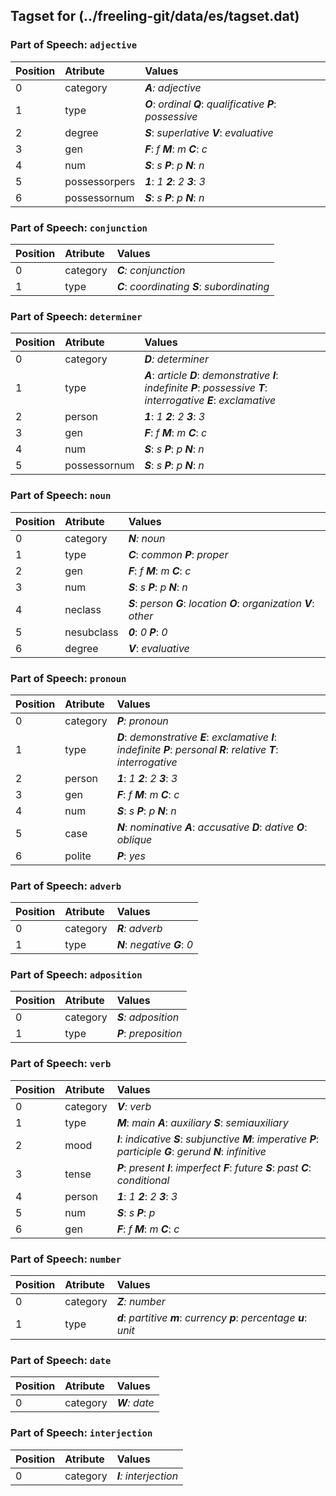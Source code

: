 ## Tagset for (../freeling-git/data/es/tagset.dat)

### Part of Speech: `adjective`
| Position | Atribute | Values |
|:----     |:----     |:----   |
| 0        | category | _**A**: adjective_ |
| 1 | type |   _**O**_: _ordinal_   _**Q**_: _qualificative_   _**P**_: _possessive_ |
| 2 | degree |   _**S**_: _superlative_   _**V**_: _evaluative_ |
| 3 | gen |   _**F**_: _f_   _**M**_: _m_   _**C**_: _c_ |
| 4 | num |   _**S**_: _s_   _**P**_: _p_   _**N**_: _n_ |
| 5 | possessorpers |   _**1**_: _1_   _**2**_: _2_   _**3**_: _3_ |
| 6 | possessornum |   _**S**_: _s_   _**P**_: _p_   _**N**_: _n_ |
### Part of Speech: `conjunction`
| Position | Atribute | Values |
|:----     |:----     |:----   |
| 0        | category | _**C**: conjunction_ |
| 1 | type |   _**C**_: _coordinating_   _**S**_: _subordinating_ |
### Part of Speech: `determiner`
| Position | Atribute | Values |
|:----     |:----     |:----   |
| 0        | category | _**D**: determiner_ |
| 1 | type |   _**A**_: _article_   _**D**_: _demonstrative_   _**I**_: _indefinite_   _**P**_: _possessive_   _**T**_: _interrogative_   _**E**_: _exclamative_ |
| 2 | person |   _**1**_: _1_   _**2**_: _2_   _**3**_: _3_ |
| 3 | gen |   _**F**_: _f_   _**M**_: _m_   _**C**_: _c_ |
| 4 | num |   _**S**_: _s_   _**P**_: _p_   _**N**_: _n_ |
| 5 | possessornum |   _**S**_: _s_   _**P**_: _p_   _**N**_: _n_ |
### Part of Speech: `noun`
| Position | Atribute | Values |
|:----     |:----     |:----   |
| 0        | category | _**N**: noun_ |
| 1 | type |   _**C**_: _common_   _**P**_: _proper_ |
| 2 | gen |   _**F**_: _f_   _**M**_: _m_   _**C**_: _c_ |
| 3 | num |   _**S**_: _s_   _**P**_: _p_   _**N**_: _n_ |
| 4 | neclass |   _**S**_: _person_   _**G**_: _location_   _**O**_: _organization_   _**V**_: _other_ |
| 5 | nesubclass |   _**0**_: _0_   _**P**_: _0_ |
| 6 | degree |   _**V**_: _evaluative_ |
### Part of Speech: `pronoun`
| Position | Atribute | Values |
|:----     |:----     |:----   |
| 0        | category | _**P**: pronoun_ |
| 1 | type |   _**D**_: _demonstrative_   _**E**_: _exclamative_   _**I**_: _indefinite_   _**P**_: _personal_   _**R**_: _relative_   _**T**_: _interrogative_ |
| 2 | person |   _**1**_: _1_   _**2**_: _2_   _**3**_: _3_ |
| 3 | gen |   _**F**_: _f_   _**M**_: _m_   _**C**_: _c_ |
| 4 | num |   _**S**_: _s_   _**P**_: _p_   _**N**_: _n_ |
| 5 | case |   _**N**_: _nominative_   _**A**_: _accusative_   _**D**_: _dative_   _**O**_: _oblique_ |
| 6 | polite |   _**P**_: _yes_ |
### Part of Speech: `adverb`
| Position | Atribute | Values |
|:----     |:----     |:----   |
| 0        | category | _**R**: adverb_ |
| 1 | type |   _**N**_: _negative_   _**G**_: _0_ |
### Part of Speech: `adposition`
| Position | Atribute | Values |
|:----     |:----     |:----   |
| 0        | category | _**S**: adposition_ |
| 1 | type |   _**P**_: _preposition_ |
### Part of Speech: `verb`
| Position | Atribute | Values |
|:----     |:----     |:----   |
| 0        | category | _**V**: verb_ |
| 1 | type |   _**M**_: _main_   _**A**_: _auxiliary_   _**S**_: _semiauxiliary_ |
| 2 | mood |   _**I**_: _indicative_   _**S**_: _subjunctive_   _**M**_: _imperative_   _**P**_: _participle_   _**G**_: _gerund_   _**N**_: _infinitive_ |
| 3 | tense |   _**P**_: _present_   _**I**_: _imperfect_   _**F**_: _future_   _**S**_: _past_   _**C**_: _conditional_ |
| 4 | person |   _**1**_: _1_   _**2**_: _2_   _**3**_: _3_ |
| 5 | num |   _**S**_: _s_   _**P**_: _p_ |
| 6 | gen |   _**F**_: _f_   _**M**_: _m_   _**C**_: _c_ |
### Part of Speech: `number`
| Position | Atribute | Values |
|:----     |:----     |:----   |
| 0        | category | _**Z**: number_ |
| 1 | type |   _**d**_: _partitive_   _**m**_: _currency_   _**p**_: _percentage_   _**u**_: _unit_ |
### Part of Speech: `date`
| Position | Atribute | Values |
|:----     |:----     |:----   |
| 0        | category | _**W**: date_ |
### Part of Speech: `interjection`
| Position | Atribute | Values |
|:----     |:----     |:----   |
| 0        | category | _**I**: interjection_ |
